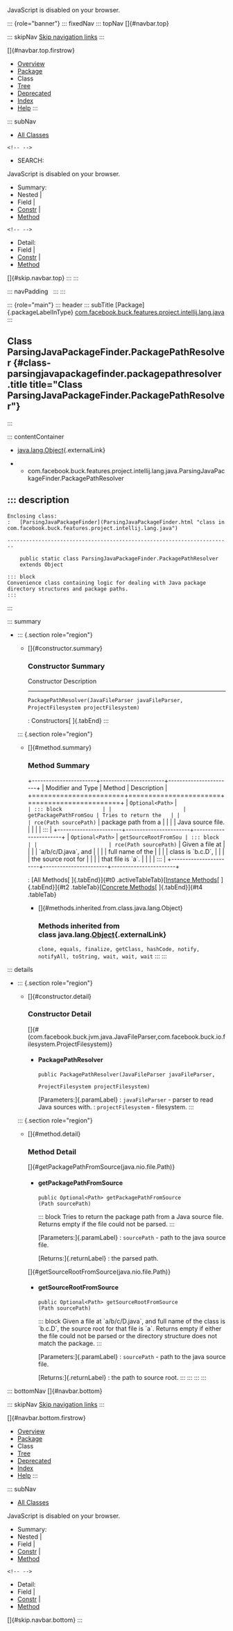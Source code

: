<div>

JavaScript is disabled on your browser.

</div>

::: {role="banner"}
::: fixedNav
::: topNav
[]{#navbar.top}

::: skipNav
[Skip navigation links](#skip.navbar.top "Skip navigation links")
:::

[]{#navbar.top.firstrow}

-   [Overview](../../../../../../../../index.html)
-   [Package](package-summary.html)
-   Class
-   [Tree](package-tree.html)
-   [Deprecated](../../../../../../../../deprecated-list.html)
-   [Index](../../../../../../../../index-all.html)
-   [Help](../../../../../../../../help-doc.html)
:::

::: subNav
-   [All Classes](../../../../../../../../allclasses.html)

```{=html}
<!-- -->
```
-   SEARCH:

<div>

<div>

JavaScript is disabled on your browser.

</div>

</div>

<div>

-   Summary: 
-   Nested \| 
-   Field \| 
-   [Constr](#constructor.summary) \| 
-   [Method](#method.summary)

```{=html}
<!-- -->
```
-   Detail: 
-   Field \| 
-   [Constr](#constructor.detail) \| 
-   [Method](#method.detail)

</div>

[]{#skip.navbar.top}
:::
:::

::: navPadding
 
:::
:::

::: {role="main"}
::: header
::: subTitle
[Package]{.packageLabelInType} [com.facebook.buck.features.project.intellij.lang.java](package-summary.html)
:::

## Class ParsingJavaPackageFinder.PackagePathResolver {#class-parsingjavapackagefinder.packagepathresolver .title title="Class ParsingJavaPackageFinder.PackagePathResolver"}
:::

::: contentContainer
-   [java.lang.Object](http://docs.oracle.com/javase/7/docs/api/java/lang/Object.html?is-external=true "class or interface in java.lang"){.externalLink}

-   -   com.facebook.buck.features.project.intellij.lang.java.ParsingJavaPackageFinder.PackagePathResolver

::: description
-   

    Enclosing class:
    :   [ParsingJavaPackageFinder](ParsingJavaPackageFinder.html "class in com.facebook.buck.features.project.intellij.lang.java")

    ------------------------------------------------------------------------

        public static class ParsingJavaPackageFinder.PackagePathResolver
        extends Object

    ::: block
    Convenience class containing logic for dealing with Java package
    directory structures and package paths.
    :::
:::

::: summary
-   ::: {.section role="region"}
    -   []{#constructor.summary}

        ### Constructor Summary

          Constructor                                                                                                    Description
          -------------------------------------------------------------------------------------------------------------- -------------
          `PackagePathResolver​(JavaFileParser javaFileParser,                    ProjectFilesystem projectFilesystem)`    

          : Constructors[ ]{.tabEnd}
    :::

    ::: {.section role="region"}
    -   []{#method.summary}

        ### Method Summary

        +-----------------------+-----------------------+-----------------------+
        | Modifier and Type     | Method                | Description           |
        +=======================+=======================+=======================+
        | `Optional<Path>`      | `                     | ::: block             |
        |                       | getPackagePathFromSou | Tries to return the   |
        |                       | rce​(Path sourcePath)` | package path from a   |
        |                       |                       | Java source file.     |
        |                       |                       | :::                   |
        +-----------------------+-----------------------+-----------------------+
        | `Optional<Path>`      | `getSourceRootFromSou | ::: block             |
        |                       | rce​(Path sourcePath)` | Given a file at       |
        |                       |                       | \`a/b/c/D.java\`, and |
        |                       |                       | full name of the      |
        |                       |                       | class is \`b.c.D\`,   |
        |                       |                       | the source root for   |
        |                       |                       | that file is \`a\`.   |
        |                       |                       | :::                   |
        +-----------------------+-----------------------+-----------------------+

        : [All Methods[ ]{.tabEnd}]{#t0 .activeTableTab}[[Instance
        Methods](javascript:show(2);)[ ]{.tabEnd}]{#t2
        .tableTab}[[Concrete
        Methods](javascript:show(8);)[ ]{.tabEnd}]{#t4 .tableTab}

        -   []{#methods.inherited.from.class.java.lang.Object}

            ### Methods inherited from class java.lang.[Object](http://docs.oracle.com/javase/7/docs/api/java/lang/Object.html?is-external=true "class or interface in java.lang"){.externalLink}

            `clone, equals, finalize, getClass, hashCode, notify, notifyAll, toString, wait, wait, wait`
    :::
:::

::: details
-   ::: {.section role="region"}
    -   []{#constructor.detail}

        ### Constructor Detail

        []{#<init>(com.facebook.buck.jvm.java.JavaFileParser,com.facebook.buck.io.filesystem.ProjectFilesystem)}

        -   #### PackagePathResolver

                public PackagePathResolver​(JavaFileParser javaFileParser,
                                           ProjectFilesystem projectFilesystem)

            [Parameters:]{.paramLabel}
            :   `javaFileParser` - parser to read Java sources with.
            :   `projectFilesystem` - filesystem.
    :::

    ::: {.section role="region"}
    -   []{#method.detail}

        ### Method Detail

        []{#getPackagePathFromSource(java.nio.file.Path)}

        -   #### getPackagePathFromSource

            ``` methodSignature
            public Optional<Path> getPackagePathFromSource​(Path sourcePath)
            ```

            ::: block
            Tries to return the package path from a Java source file.
            Returns empty if the file could not be parsed.
            :::

            [Parameters:]{.paramLabel}
            :   `sourcePath` - path to the java source file.

            [Returns:]{.returnLabel}
            :   the parsed path.

        []{#getSourceRootFromSource(java.nio.file.Path)}

        -   #### getSourceRootFromSource

            ``` methodSignature
            public Optional<Path> getSourceRootFromSource​(Path sourcePath)
            ```

            ::: block
            Given a file at \`a/b/c/D.java\`, and full name of the class
            is \`b.c.D\`, the source root for that file is \`a\`.
            Returns empty if either the file could not be parsed or the
            directory structure does not match the package.
            :::

            [Parameters:]{.paramLabel}
            :   `sourcePath` - path to the java source file.

            [Returns:]{.returnLabel}
            :   the path to source root.
    :::
:::
:::
:::

::: bottomNav
[]{#navbar.bottom}

::: skipNav
[Skip navigation links](#skip.navbar.bottom "Skip navigation links")
:::

[]{#navbar.bottom.firstrow}

-   [Overview](../../../../../../../../index.html)
-   [Package](package-summary.html)
-   Class
-   [Tree](package-tree.html)
-   [Deprecated](../../../../../../../../deprecated-list.html)
-   [Index](../../../../../../../../index-all.html)
-   [Help](../../../../../../../../help-doc.html)
:::

::: subNav
-   [All Classes](../../../../../../../../allclasses.html)

<div>

<div>

JavaScript is disabled on your browser.

</div>

</div>

<div>

-   Summary: 
-   Nested \| 
-   Field \| 
-   [Constr](#constructor.summary) \| 
-   [Method](#method.summary)

```{=html}
<!-- -->
```
-   Detail: 
-   Field \| 
-   [Constr](#constructor.detail) \| 
-   [Method](#method.detail)

</div>

[]{#skip.navbar.bottom}
:::
